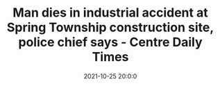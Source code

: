 ---
"title": "Man dies in industrial accident at Spring Township construction site, police chief says - Centre Daily Times"
"date": "2021-10-25 20:0:0"
"feed_name": "GOOGLENEWSCONSTRUCTION"
"feed_website": "https://news.google.com/search?q=construction%2Bincident&hl=en-US&gl=US&ceid=US:en"
"feed_rss": "https://news.google.com/rss/search?q=construction%2Bincident&hl=en-US&gl=US&ceid=US:en"
"link": "https://www.centredaily.com/news/local/community/article255273726.html"
"source": "{'href': 'https://www.centredaily.com', 'title': 'Centre Daily Times'}"
"file": "_posts/2021-1-1-3deb19d66b8ef151510f2889ea427a4bcccebe7b.md"
"accident": "1"
"drilling": "0"
"dead": "1"
"injured": "0"
"arrested": "0"
"place": "spring township"
"where": "construction site"
"causes": "unknown"
"place_uri": "http://en.wikipedia.org/wiki/Spring_Township%2C_Berks_County%2C_Pennsylvania"
---